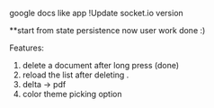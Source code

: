 google docs like app 
!Update socket.io version 

**start from state persistence now user work done :) 

Features: 
1. delete a document after long press  (done)
2. reload the list after deleting . 
3. delta -> pdf 
4. color theme picking option 